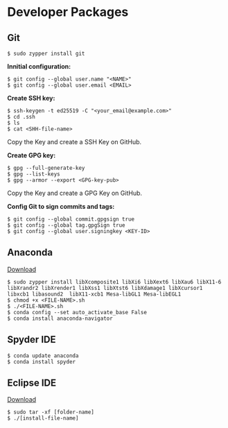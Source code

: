 # Developer Packages
## Git
```
$ sudo zypper install git
```
**Innitial configuration:**
```
$ git config --global user.name "<NAME>"
$ git config --global user.email <EMAIL>
```
**Create SSH key:**
```
$ ssh-keygen -t ed25519 -C "<your_email@example.com>"
$ cd .ssh
$ ls
$ cat <SHH-file-name>
```
Copy the Key and create a SSH Key on GitHub.

**Create GPG key:**
```
$ gpg --full-generate-key
$ gpg --list-keys
$ gpg --armor --export <GPG-key-pub>
```
Copy the Key and create a GPG Key on GitHub.

**Config Git to sign commits and tags:**
```
$ git config --global commit.gpgsign true
$ git config --global tag.gpgSign true
$ git config --global user.signingkey <KEY-ID>
```
## Anaconda
[Download](https://www.anaconda.com/)
```
$ sudo zypper install libXcomposite1 libXi6 libXext6 libXau6 libX11-6 libXrandr2 libXrender1 libXss1 libXtst6 libXdamage1 libXcursor1 libxcb1 libasound2  libX11-xcb1 Mesa-libGL1 Mesa-libEGL1
$ chmod +x <FILE-NAME>.sh
$ ./<FILE-NAME>.sh
$ conda config --set auto_activate_base False
$ conda install anaconda-navigator
```
## Spyder IDE
```
$ conda update anaconda
$ conda install spyder
```

## Eclipse IDE

[Download](https://eclipseide.org/)
```
$ sudo tar -xf [folder-name]
$ ./[install-file-name]
```
